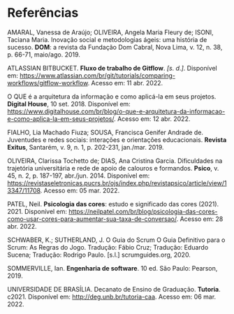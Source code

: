 # Referências

AMARAL, Vanessa de Araújo; OLIVEIRA, Angela Maria Fleury de; ISONI, Taciana Maria. Inovação social e metodologias ágeis: uma história de sucesso. <b>DOM</b>: a revista da Fundação Dom Cabral, Nova Lima, v. 12, n. 38, p. 66-71, maio/ago. 2019.

ATLASSIAN BITBUCKET. <b>Fluxo de trabalho de Gitflow</b>. <i>[s. d.]</i>. Disponível em: https://www.atlassian.com/br/git/tutorials/comparing-workflows/gitflow-workflow. Acesso em: 11 abr. 2022.

O QUE é a arquitetura da informação e como aplicá-la em seus projetos. <b>Digital House</b>, 10 set. 2018. Disponível em: https://www.digitalhouse.com/br/blog/o-que-e-arquitetura-da-informacao-e-como-aplica-la-em-seus-projetos/. Acesso em: 12 abr. 2022.

FIALHO, Lia Machado Fiuza; SOUSA, Francisca Genifer Andrade de. Juventudes e redes sociais: interações e orientações educacionais. <b>Revista Exitus</b>, Santarém, v. 9, n. 1, p. 202-231, jan./mar. 2019.

OLIVEIRA, Clarissa Tochetto de; DIAS, Ana Cristina Garcia. Dificuldades na trajetória universitária e rede de apoio de calouros e formandos. <b>Psico</b>, v. 45, n. 2, p. 187-197, abr./jun. 2014. Disponível em: https://revistaseletronicas.pucrs.br/ojs/index.php/revistapsico/article/view/13347/11708. Acesso em: 05 mar. 2022.

PATEL, Neil. <b>Psicologia das cores</b>: estudo e significado das cores (2021). 2021. Disponível em: https://neilpatel.com/br/blog/psicologia-das-cores-como-usar-cores-para-aumentar-sua-taxa-de-conversao/. Acesso em: 28 abr. 2022.

SCHWABER, K.; SUTHERLAND, J. O Guia do Scrum O Guia Definitivo para o Scrum: As Regras do Jogo. Tradução: Fábio Cruz; Tradução: Eduardo Sucena; Tradução: Rodrigo Paulo. [s.l.] scrumguides.org, 2020.

SOMMERVILLE, Ian. <b>Engenharia de software</b>. 10 ed. São Paulo: Pearson, 2019.

UNIVERSIDADE DE BRASÍLIA. Decanato de Ensino de Graduação. <b>Tutoria</b>. c2021. Disponível em: http://deg.unb.br/tutoria-caa. Acesso em: 06 mar. 2022.
